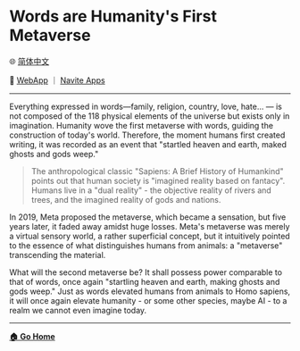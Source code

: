 # Words are Humanity's First Metaverse

🌐 [简体中文](./_zhcn.md)

<!-- 🌎 to be added -->

🚀 [WebApp](https://u.babelyx.com) ｜ [Navite Apps](https://links.babelyx.com)

---

Everything expressed in words—family, religion, country, love, hate... — is not composed of the 118 physical elements of the universe but exists only in imagination. Humanity wove the first metaverse with words, guiding the construction of today's world. Therefore, the moment humans first created writing, it was recorded as an event that "startled heaven and earth, maked ghosts and gods weep."

> The anthropological classic "Sapiens: A Brief History of Humankind" points out that human society is "imagined reality based on fantacy". Humans live in a "dual reality" - the objective reality of rivers and trees, and the imagined reality of gods and nations.

In 2019, Meta proposed the metaverse, which became a sensation, but five years later, it faded away amidst huge losses. Meta's metaverse was merely a virtual sensory world, a rather superficial concept, but it intuitively pointed to the essence of what distinguishes humans from animals: a "metaverse" transcending the material.

What will the second metaverse be? It shall possess power comparable to that of words, once again "startling heaven and earth, making ghosts and gods weep." Just as words elevated humans from animals to Homo sapiens, it will once again elevate humanity - or some other species, maybe AI - to a realm we cannot even imagine today.

---

[**🏠 Go Home**](../../_enus.md)
